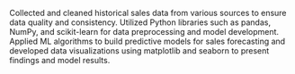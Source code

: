 Collected and cleaned historical sales data from various sources to ensure data quality and consistency.
Utilized Python libraries such as pandas, NumPy, and scikit-learn for data preprocessing and model development.
Applied ML algorithms to build predictive models for sales forecasting and developed data visualizations using matplotlib and seaborn to present findings and model results.

